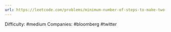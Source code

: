 ```yaml
---
url: https://leetcode.com/problems/minimum-number-of-steps-to-make-two-strings-anagram
---
```


Difficulty: #medium
Companies: #bloomberg #twitter